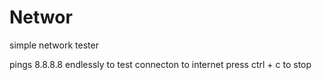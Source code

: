 # Networ
simple network tester

pings 8.8.8.8 endlessly to test connecton to internet 
press ctrl + c to stop
